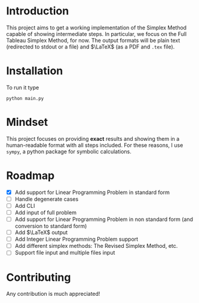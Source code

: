 # Introduction
This project aims to get a working implementation of the Simplex Method capable of showing intermediate steps. In particular, we focus on the Full Tableau Simplex Method, for now. The output formats will be plain text (redirected to stdout or a file) and $\LaTeX$ (as a PDF and `.tex` file).

# Installation
To run it type
```
python main.py
```

# Mindset
This project focuses on providing **exact** results and showing them in a human-readable format with all steps included. For these reasons, I use `sympy`, a python package for symbolic calculations.

# Roadmap
- [x] Add support for Linear Programming Problem in standard form
- [ ] Handle degenerate cases
- [ ] Add CLI
- [ ] Add input of full problem
- [ ] Add support for Linear Programming Problem in non standard form (and conversion to standard form)
- [ ] Add $\LaTeX$ output
- [ ] Add Integer Linear Programming Problem support
- [ ] Add different simplex methods: The Revised Simplex Method, etc.
- [ ] Support file input and multiple files input

# Contributing
Any contribution is much appreciated!
